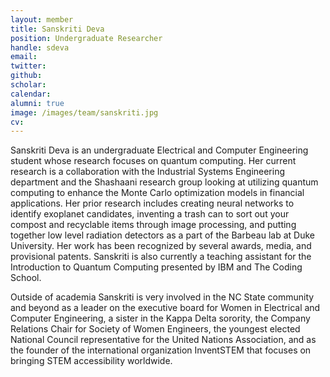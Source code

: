 ```yaml
---
layout: member
title: Sanskriti Deva
position: Undergraduate Researcher
handle: sdeva
email: 
twitter: 
github: 
scholar:
calendar:
alumni: true
image: /images/team/sanskriti.jpg
cv:
---
```


Sanskriti Deva is an undergraduate Electrical and Computer Engineering student whose research focuses on quantum computing. Her current research is a collaboration with the Industrial Systems Engineering department and the Shashaani research group looking at utilizing quantum computing to enhance the Monte Carlo optimization models in financial applications. Her prior research includes creating neural networks to identify exoplanet candidates, inventing a trash can to sort out your compost and recyclable items through image processing, and putting together low level radiation detectors as a part of the Barbeau lab at Duke University. Her work has been recognized by several awards, media, and provisional patents. Sanskriti is also currently a teaching assistant for the Introduction to Quantum Computing presented by IBM and The Coding School. 

Outside of academia Sanskriti is very involved in the NC State community and beyond as a leader on the executive board for Women in Electrical and Computer Engineering, a sister in the Kappa Delta sorority, the Company Relations Chair for Society of Women Engineers, the youngest elected National Council representative for the United Nations Association, and as the founder of the international organization InventSTEM that focuses on bringing STEM accessibility worldwide. 

